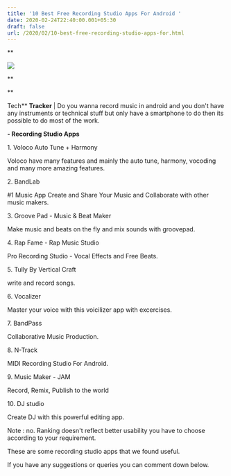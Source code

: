 ```yaml
---
title: '10 Best Free Recording Studio Apps For Android '
date: 2020-02-24T22:40:00.001+05:30
draft: false
url: /2020/02/10-best-free-recording-studio-apps-for.html
---
```


**  

[![](https://lh3.googleusercontent.com/-8VTdCkIo3_4/XlQDgreWvrI/AAAAAAAABLA/d__8Dt87eqglXOJidYjJTEZxebKgYo_wACLcBGAsYHQ/s1600/IMG_20200224_224005_724.jpg)](https://lh3.googleusercontent.com/-8VTdCkIo3_4/XlQDgreWvrI/AAAAAAAABLA/d__8Dt87eqglXOJidYjJTEZxebKgYo_wACLcBGAsYHQ/s1600/IMG_20200224_224005_724.jpg)

**

**

Tech** **Tracker** | Do you wanna record music in android and you don't have any instruments or technical stuff but only have a smartphone to do then its possible to do most of the work. 

  

**\- Recording Studio Apps**

  

1\. Voloco Auto Tune + Harmony

  

Voloco have many features and mainly the auto tune, harmony, vocoding and many more amazing features.

  

2\. BandLab

  

#1 Music App Create and Share Your Music and Collaborate with other music makers.

  

3\. Groove Pad - Music & Beat Maker

  

Make music and beats on the fly and mix sounds with groovepad.

  

4\. Rap Fame - Rap Music Studio

  

Pro Recording Studio - Vocal Effects and Free Beats.

  

5\. Tully By Vertical Craft

  

write and record songs.

  

6\. Vocalizer 

  

Master your voice with this voicilizer app with excercises.

  

7\. BandPass

  

Collaborative Music Production.

  

8\. N-Track 

  

MIDI Recording Studio For Android.

  

9\. Music Maker - JAM

  

Record, Remix, Publish to the world

  

10\. DJ studio

  

Create DJ with this powerful editing app.

  

Note : no. Ranking doesn't reflect better usability you have to choose according to your requirement.

  

These are some recording studio apps that we found useful.

  

If you have any suggestions or queries you can comment down below.